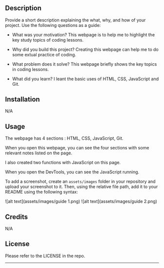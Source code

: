 # <Prework Study Guide Webpage>

## Description

Provide a short description explaining the what, why, and how of your project. Use the following questions as a guide:

- What was your motivation?
This webpage is to help me to highlight the key study topics of coding lessons.

- Why did you build this project? 
Creating this webpage can help me to do some extual practice of coding.

- What problem does it solve?
This webpage briefly shows the key topics in coding lessons.

- What did you learn?
I leant the basic uses of HTML, CSS, JavaScript and Git.

## Installation

N/A

## Usage

The webpage has 4 sections : HTML, CSS, JavaScript, Git.

When you open this webpage, you can see the four sections with some relevant notes listed on the page.

I also created two functions with JavaScript on this page.

When you open the DevTools, you can see the JavaScript running.

To add a screenshot, create an `assets/images` folder in your repository and upload your screenshot to it. Then, using the relative file path, add it to your README using the following syntax:

![alt text](assets/images/guide 1.png)
![alt text](assets/images/guide 2.png)

## Credits

N/A

## License

Please refer to the LICENSE in the repo.

---

